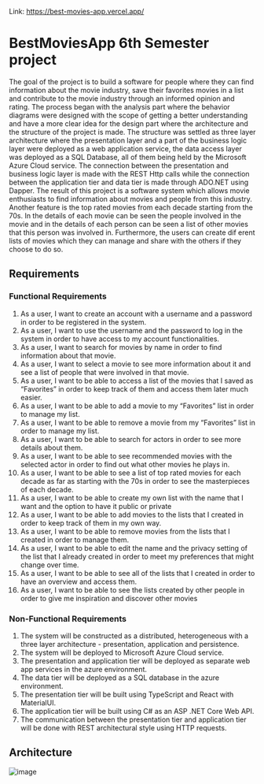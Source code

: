 Link: https://best-movies-app.vercel.app/

# BestMoviesApp 6th Semester project
The goal of the project is to build a software for people where
they can find information about the movie industry, save their favorites movies in a list and
contribute to the movie industry through an informed opinion and rating.
The process began with the analysis part where the behavior diagrams were designed with
the scope of getting a better understanding and have a more clear idea for the design part
where the architecture and the structure of the project is made. The structure was settled as
three layer architecture where the presentation layer and a part of the business logic layer
were deployed as a web application service, the data access layer was deployed as a SQL
Database, all of them being held by the Microsoft Azure Cloud service. The connection
between the presentation and business logic layer is made with the REST Http calls while the
connection between the application tier and data tier is made through ADO.NET using
Dapper.
The result of this project is a software system which allows movie enthusiasts to find
information about movies and people from this industry. Another feature is the top rated
movies from each decade starting from the 70s. In the details of each movie can be seen the
people involved in the movie and in the details of each person can be seen a list of other
movies that this person was involved in. Furthermore, the users can create dif erent lists of
movies which they can manage and share with the others if they choose to do so.

## Requirements ##
### Functional Requirements ###
1. As a user, I want to create an account with a username and a password in order to
be registered in the system.
2. As a user, I want to use the username and the password to log in the system in
order to have access to my account functionalities.
3. As a user, I want to search for movies by name in order to find information about
that movie.
4. As a user, I want to select a movie to see more information about it and see a list of
people that were involved in that movie.
5. As a user, I want to be able to access a list of the movies that I saved as “Favorites”
in order to keep track of them and access them later much easier.
6. As a user, I want to be able to add a movie to my “Favorites” list in order to manage
my list.
7. As a user, I want to be able to remove a movie from my “Favorites” list in order to
manage my list.
8. As a user, I want to be able to search for actors in order to see more details about
them.
9. As a user, I want to be able to see recommended movies with the selected actor in
order to find out what other movies he plays in.
10. As a user, I want to be able to see a list of top rated movies for each decade as far as
starting with the 70s in order to see the masterpieces of each decade.
11. As a user, I want to be able to create my own list with the name that I want and the
option to have it public or private
12. As a user, I want to be able to add movies to the lists that I created in order to keep
track of them in my own way.
13. As a user, I want to be able to remove movies from the lists that I created in order
to manage them.
14. As a user, I want to be able to edit the name and the privacy setting of the list that I
already created in order to meet my preferences that might change over time.
15. As a user, I want to be able to see all of the lists that I created in order to have an
overview and access them.
16. As a user, I want to be able to see the lists created by other people in order to give
me inspiration and discover other movies
### Non-Functional Requirements
1. The system will be constructed as a distributed, heterogeneous with a three layer
architecture - presentation, application and persistence.
2. The system will be deployed to Microsoft Azure Cloud service.
3. The presentation and application tier will be deployed as separate web app
services in the azure environment.
4. The data tier will be deployed as a SQL database in the azure environment.
5. The presentation tier will be built using TypeScript and React with MaterialUI.
6. The application tier will be built using C# as an ASP .NET Core Web API.
7. The communication between the presentation tier and application tier will be done
with REST architectural style using HTTP requests.
## Architecture ##
![image](https://user-images.githubusercontent.com/51113635/213472972-b749218a-f320-4c74-a2d0-a930b8c1c91a.png)




